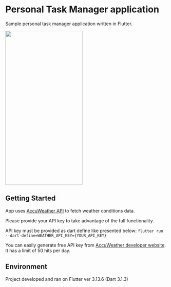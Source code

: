 # Personal Task Manager application

Sample personal task manager application written in Flutter.

<img src="/demo.gif" width="240" height="480"/>

## Getting Started

App uses [AccuWeather API][1] to fetch weather conditions data.

Please provide your API key to take advantage of the full functionality.

API key must be provided as dart define like presented below:
`flutter run --dart-define=WEATHER_API_KEY={YOUR_API_KEY}`

You can easily generate free API key from [AccuWeather developer website][2]. It has a limit of 50 hits per day.

## Environment

Project developed and ran on Flutter ver 3.13.6 (Dart 3.1.3)

[1]: https://developer.accuweather.com/apis
[2]: https://developer.accuweather.com/
